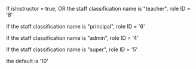 If isInstructor = true, OR the staff classification name is "teacher", role ID = '8'

If the staff classification name is "principal", role ID = '6'

If the staff classification name is "admin", role ID = '4'

If the staff classification name is "super", role ID = '5'

the default is '10'